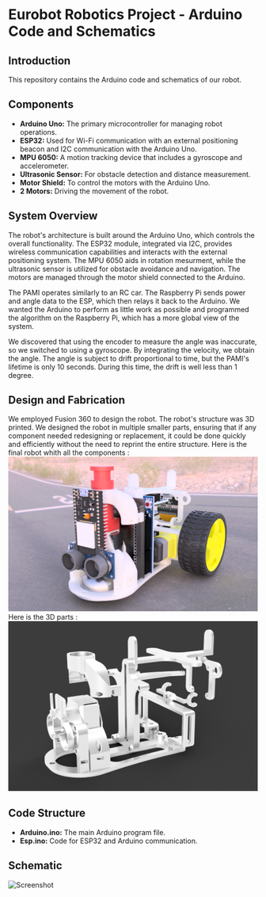 # Eurobot Robotics Project - Arduino Code and Schematics
## Introduction
This repository contains the Arduino code and schematics of our robot.


## Components

- **Arduino Uno:** The primary microcontroller for managing robot operations.
- **ESP32:** Used for Wi-Fi communication with an external positioning beacon and I2C communication with the Arduino Uno.
- **MPU 6050:** A motion tracking device that includes a gyroscope and accelerometer.
- **Ultrasonic Sensor:** For obstacle detection and distance measurement.
- **Motor Shield:** To control the motors with the Arduino Uno.
- **2 Motors:** Driving the movement of the robot.

## System Overview

The robot's architecture is built around the Arduino Uno, which controls the overall functionality. The ESP32 module, integrated via I2C, provides wireless communication capabilities and interacts with the external positioning system. The MPU 6050 aids in rotation mesurment, while the ultrasonic sensor is utilized for obstacle avoidance and navigation. The motors are managed through the motor shield connected to the Arduino.

The PAMI operates similarly to an RC car. The Raspberry Pi sends power and angle data to the ESP, which then relays it back to the Arduino. We wanted the Arduino to perform as little work as possible and programmed the algorithm on the Raspberry Pi, which has a more global view of the system.

We discovered that using the encoder to measure the angle was inaccurate, so we switched to using a gyroscope. By integrating the velocity, we obtain the angle. The angle is subject to drift proportional to time, but the PAMI's lifetime is only 10 seconds. During this time, the drift is well less than 1 degree.

## Design and Fabrication

We employed Fusion 360 to design the robot. The robot's structure was 3D printed. We designed the robot in multiple smaller parts, ensuring that if any component needed redesigning or replacement, it could be done quickly and efficiently without the need to reprint the entire structure.
Here is the final robot whith all the components : 
![Screenshot](https://raw.githubusercontent.com/TardyNoe/ECAM_Eurobot_2024_TeamErasmus/main/Robot/3D.png)
Here is the 3D parts :
![Screenshot](https://raw.githubusercontent.com/TardyNoe/ECAM_Eurobot_2024_TeamErasmus/main/Robot/3D2.png)

## Code Structure

- **Arduino.ino:** The main Arduino program file.
- **Esp.ino:** Code for ESP32 and Arduino communication.

## Schematic
![Screenshot](https://raw.githubusercontent.com/TardyNoe/ECAM_Eurobot_2024_TeamErasmus/main/Robot/cricuit.png)
